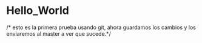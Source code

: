 # Hello_World
/* esto es la primera prueba usando git,
ahora guardamos los cambios y los enviaremos al master a ver 
que sucede.*/
